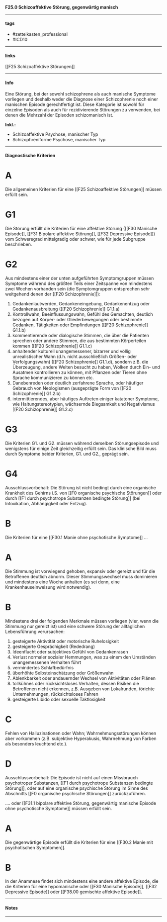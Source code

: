__F25.0 Schizoaffektive Störung, gegenwärtig manisch__

___________________________________________
#### tags

- #zettelkasten_professional
- #ICD10 
___________________________________________
#### links

[[F25 Schizoaffektive Störungen]]

___________________________________________
#### Info
Eine Störung, bei der sowohl schizophrene als auch manische Symptome vorliegen und deshalb weder die Diagnose einer Schizophrenie noch einer manischen Episode gerechtfertigt ist. Diese Kategorie ist sowohl für einzelne Episoden als auch für rezidivierende Störungen zu verwenden, bei denen die Mehrzahl der Episoden schizomanisch ist.

__Inkl.:__
- Schizoaffektive Psychose, manischer Typ  
- Schizophreniforme Psychose, manischer Typ
___________________________________________
#### Diagnostische Kriterien

# A
Die allgemeinen Kriterien für eine [[F25 Schizoaffektive Störungen]] müssen erfüllt sein.

# G1
Die Störung erfüllt die Kriterien für eine affektive Störung ([[F30 Manische Episode]], [[F31 Bipolare affektive Störung]], [[F32 Depressive Episode]]) vom Schweregrad mittelgradig oder schwer, wie für jede Subgruppe beschrieben.

# G2
Aus mindestens einer der unten aufgeführten Symptomgruppen müssen Symptome während des größten Teils einer Zeitspanne von mindestens zwei Wochen vorhanden sein (die Symptomgruppen entsprechen sehr weitgehend denen der [[F20 Schizophrenie]]):

1.  Gedankenlautwerden, Gedankeneingebung, Gedankenentzug oder Gedankenausbreitung ([[F20 Schizophrenie]] G1.1.a)
2. Kontrollwahn, Beeinflussungswahn, Gefühl des Gemachten, deutlich bezogen auf Körper- oder Gliederbewegungen oder bestimmte Gedanken, Tätigkeiten oder Empfindungen ([[F20 Schizophrenie]] G1.1.b)
3. kommentierende oder dialogische Stimmen, die über die Patienten sprechen oder andere Stimmen, die aus bestimmten Körperteilen kommen ([[F20 Schizophrenie]] G1.1.c)
4. anhaltender kulturell unangemessener, bizarrer und völlig unrealistischer Wahn (d.h. nicht ausschließlich Größen- oder Verfolgungswahn) ([[F20 Schizophrenie]] G1.1.d), sondern z.B. die Überzeugung, andere Welten besucht zu haben, Wolken durch Ein- und Ausatmen kontrollieren zu können, mit Pflanzen oder Tieren ohne Sprache kommunizieren zu können etc.
5. Danebenreden oder deutlich zerfahrene Sprache, oder häufiger Gebrauch von Neologismen (ausgeprägte Form von [[F20 Schizophrenie]] G1.2.b)
6. intermittierendes, aber häufiges Auftreten einiger katatoner Symptome, wie Haltungstereotypien, wächsernde Biegsamkeit und Negativismus [[F20 Schizophrenie]] G1.2.c)  

# G3
Die Kriterien G1. und G2. müssen während derselben Störungsepisode und wenigstens für einige Zeit gleichzeitig erfüllt sein. Das klinische Bild muss durch Symptome beider Kriterien, G1. und G2., geprägt sein.

# G4
Ausschlussvorbehalt: Die Störung ist nicht bedingt durch eine organische Krankheit des Gehirns i.S. von [[F0 organische psychische Störungen]] oder durch [[F1 durch psychotrope Substanzen bedingte Störung]] (bei Intoxikation, Abhängigkeit oder Entzug).

# B
Die Kriterien für eine [[F30.1 Manie ohne psychotische Symptome]] ...

# A
Die Stimmung ist vorwiegend gehoben, expansiv oder gereizt und für die Betroffenen deutlich abnorm. Dieser Stimmungswechsel muss dominieren und mindestens eine Woche anhalten (es sei denn, eine Krankenhauseinweisung wird notwendig).

# B 
Mindestens drei der folgenden Merkmale müssen vorliegen (vier, wenn die Stimmung nur gereizt ist) und eine schwere Störung der alltäglichen Lebensführung verursachen:
1. gesteigerte Aktivtität oder motorische Ruhelosigkeit
2. gesteigerte Gesprächigkeit (Rededrang)
3. Ideenflucht oder subjektives Gefühl von Gedankenrasen
4. Verlust normaler sozialer Hemmungen, was zu einem den Umständen unangemessenen Verhalten führt
5. vermindertes Schlafbedürfnis
6. überhöhte Selbsteinschätzung oder Größenwahn
7. Ablenkbarkeit oder andauernder Wechsel von Aktivitäten oder Plänen 
8. tollkühnes oder rücksichtsloses Verhalten, dessen Risiken die Betroffenen nicht erkennen, z.B. Ausgeben von Lokalrunden, törichte Unternehmungen, rücksichtsloses Fahren
9. gesteigerte Libido oder sexuelle Taktlosigkeit

# C
Fehlen von Halluzinationen oder Wahn; Wahrnehmungsstörungen können aber vorkommen (z.B. subjektive Hyperakusis, Wahrnehmung von Farben als besonders leuchtend etc.).

# D
Ausschlussvorbehalt: Die Episode ist nicht auf einen Missbrauch psychotroper Substanzen, [[F1 durch psychotrope Substanzen bedingte Störung]], oder auf eine organische psychische Störung im Sinne des Abschnitts [[F0 organische psychische Störungen]] zurückzuführen.

.... oder [[F31.1 bipolare affektive Störung, gegenwärtig manische Episode ohne psychotische Symptome]] müssen erfüllt sein.

# A 
Die gegenwärtige Episode erfüllt die Kriterien für eine [[F30.2 Manie mit psychotischen Symptomen]].

# B
In der Anamnese findet sich mindestens eine andere affektive Episode, die die Kriterien für eine hypomanische oder [[F30 Manische Episode]], [[F32 Depressive Episode]] oder [[F38.00 gemischte affektive Episode]].

___________________________________________
#### Notes

___________________________________________

